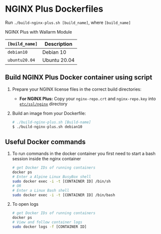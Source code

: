# NGINX Plus Dockerfiles

Run `./build-nginx-plus.sh [build_name]`, where `[build_name]`

NGINX Plus with Wallarm Module

| `[build_name]`            | Description           |
| ------------------------- |--------------------------------------------------|
|`debian10`                 | Debian 10     |
|`ubuntu20.04`              | Ubuntu 20.04  |

## Build NGINX Plus Docker container using script

 1. Prepare your NGINX license files in the correct build directories:
      * **For NGINX Plus:** Copy your `nginx-repo.crt` and `nginx-repo.key` into [`etc/ssl/nginx`](./NGINX-PLUS/ssl/nginx) directory

 2. Build an image from your Dockerfile:
    ```bash
    # ./build-nginx-plus.sh [Build-name]
    $ ./build-nginx-plus.sh debian10
    ```
    
## Useful Docker commands


 1. To run commands in the docker container you first need to start a bash session inside the nginx container
    ```bash
    # get Docker IDs of running containers
    docker ps
    # Enter a Alpine Linux BusyBox shell
    sudo docker exec -i -t [CONTAINER ID] /bin/sh
    # OR
    # Enter a Linux Bash shell
    sudo docker exec -i -t [CONTAINER ID] /bin/bash
    ```

 2. To open logs
    ```bash
    # get Docker IDs of running containers
    docker ps
    # View and follow container logs
    sudo docker logs -f [CONTAINER ID]
    ```

